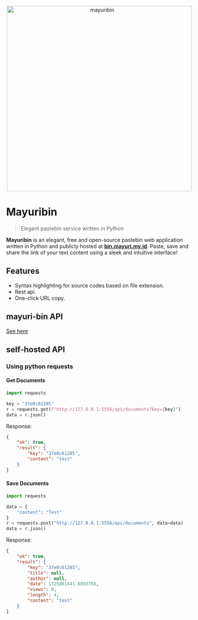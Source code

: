 <p align="center">
    <a href="//bin.wulan17.top">
        <img src="https://bin.wulan17.top/static/img/mayuribin.png" alt="mayuribin" width="500"/>
    </a>
</p>

# Mayuribin

> Elegant pastebin service written in Python

**Mayuribin** is an elegant, free and open-source pastebin web application written in Python and publicly
hosted at [**bin.mayuri.my.id**](//bin.wulan17.top). Paste, save and share the link of your text content using a
sleek and intuitive interface!

## Features

- Syntax highlighting for source codes based on file extension.
- Rest api.
- One-click URL copy.

## mayuri-bin API
[See here](https://api.wulan17.top/v1/docs)

## self-hosted API

### Using python requests
#### Get Documents
```python
import requests

key = "37e0c61285"
r = requests.get(f"http://127.0.0.1:5556/api/documents?key={key}")
data = r.json()
```
Response:
```json
{
    "ok": true,
    "result": {
        "key": "37e0c61285",
        "content": "test"
    }
}
```

#### Save Documents
```python
import requests

data = {
    "content": "Test"
}
r = requests.post("http://127.0.0.1:5556/api/documents", data=data)
data = r.json()
```
Response:
```json
{
    "ok": true,
    "result": {
        "key": "37e0c61285",
        "title": null,
        "author": null,
        "date": 1725881641.6893768,
        "views": 0,
        "length": 4,
        "content": "test"
    }
}
```
